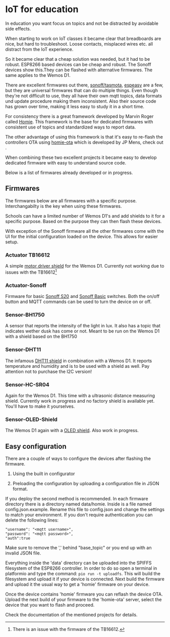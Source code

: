 IoT for education
=================

In education you want focus on topics and not be distracted by avoidable side
effects.

When starting to work on IoT classes it became clear that breadboards are nice,
but hard to troubleshoot. Loose contacts, misplaced wires etc. all distract from
the IoT experience.

So it became clear that a cheap solution was needed, but it had to be robust.
ESP8266 based devices can be cheap and robust. The Sonoff devices show this.They
can be flashed with alternative firmwares. The same applies to the Wemos D1.

There are excellent firmwares out there,
[sonoff/tasmota](https://github.com/arendst/Sonoff-Tasmota/tree/development/sonoff),
[espeasy](https://www.letscontrolit.com/wiki/index.php/ESPEasy) are a few, but
they are universal firmwares that can do multiple things. Even though they're
not difficult to use, they all have their own mqtt topics, data formats und
update procedure making them inconsistent. Also their source code has grown over
time, making it less easy to study it in a short time.

For consistency there is a great framework developed by Marvin Roger called
[Homie](https://github.com/marvinroger/homie-esp8266/). This framework is the
base for dedicated firmwares with consistent use of topics and standardized ways
to report data.

The other advantage of using this framework is that it's easy to re-flash the
controllers OTA using [homie-ota](https://github.com/jpmens/homie-ota) which is
developed by JP Mens, check out .

When combining these two excellent projects it became easy to develop dedicated
firmware with easy to understand source code.

Below is a list of firmwares already developed or in progress.

Firmwares
---------

The firmwares below are all firmwares with a specific purpose. Interchangabilty
is the key when using these firmwares.

Schools can have a limited number of Wemos D1's and add shields to it for a
specific purpose. Based on the purpose they can then flash these devices.

With exception of the Sonoff firmware all the other firmwares come with the UI
for the initial configuration loaded on the device. This allows for easier
setup.

### Actuator TB16612

A simple [motor driver
shield](https://nl.aliexpress.com/item/Motor-Shield-For-WeMos-D1-mini-I2C-Dual-Motor-Driver-TB6612FNG-1A-V1-0-0/32700182142.html)
for the Wemos D1. Currently not working due to issues with the TB16612[^1]

[^1]: There is an issue with the firmware of the TB16612.

### Actuator-Sonoff

Firmware for basic [Sonoff S20](https://www.itead.cc/smart-socket.html) and
[Sonoff Basic](https://www.itead.cc/smart-home/sonoff-wifi-wireless-switch.html)
switches. Both the on/off button and MQTT commands can be used to turn the
device on or off.

### Sensor-BH1750

A sensor that reports the intensity of the light in lux. It also has a topic
that indicates wether dusk has come or not. Meant to be run on the Wemos D1 with
a shield based on the BH1750

### Sensor-DHT11

The infamous [DHT11
shield](https://nl.aliexpress.com/item/Free-Shipping-DHT-Shield-For-Wemos-D1-Mini-DHT11-Single-Bus-Digital-Temperature-And-Humidity-Sensor/32792325206.html)
in combination with a Wemos D1. It reports temperature and humidity and is to be
used with a shield as well. Pay attention not to purchase the I2C version!

### Sensor-HC-SR04

Again for the Wemos D1. This time with a ultrasonic distance measuring shield.
Currently work in progress and no factory shield is available yet. You'll have
to make it yourselves.

### Sensor-OLED-Shield

The Wemos D1 again with a [OLED
shield](https://nl.aliexpress.com/item/0-66-Inch-OLED-Shield-For-WeMos-D1-Mini-64X48-IIC-I2C-Compatible/32819429227.html).
Also work in progress.

Easy configuration
------------------

There are a couple of ways to configure the devices after flashing the firmware.

1.  Using the built in configurator

2.  Preloading the configuration by uploading a configuration file in JSON
    format.

If you deploy the second method is recommended. In each firmware directory there
is a directory named data/homie. Inside is a file named config.json.example.
Rename this file to config.json and change the settings to match your
environment. If you don't require authentication you can delete the following
lines:

~~~~~~~~~~~~~~~~~~~~~~~~~~~~~~~~~~~~~~~~~~~~~~~~~~~~~~~~~~~~~~~~~~~~~~~~~~~~~~~~
"username": "<mqtt username>",
"password": "<mqtt password>",
"auth":true
~~~~~~~~~~~~~~~~~~~~~~~~~~~~~~~~~~~~~~~~~~~~~~~~~~~~~~~~~~~~~~~~~~~~~~~~~~~~~~~~

Make sure to remove the ',' behind "base_topic" or you end up with an invalid
JSON file.

Everything inside the 'data' directory can be uploaded into the SPIFFS
filesystem of the ESP8266 controller. In order to do so open a terminal in
platformio and type the command: `pio run -t uploadfs`. This will build the
filesystem and upload it if your device is connected. Next build the firmware
and upload it the usual way to get a 'homie' firmware on your device.

Once the device contains 'homie' firmware you can reflash the device OTA. Upload
the next build of your firmware to the 'homie-ota' server, select the device
that you want to flash and proceed.

Check the documentation of the mentioned projects for details.
